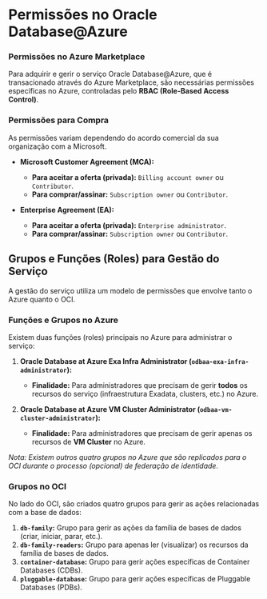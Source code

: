 # Permissões no Oracle Database@Azure

### Permissões no Azure Marketplace

Para adquirir e gerir o serviço Oracle Database@Azure, que é transacionado através do Azure Marketplace, são necessárias permissões específicas no Azure, controladas pelo **RBAC (Role-Based Access Control)**.

### Permissões para Compra

As permissões variam dependendo do acordo comercial da sua organização com a Microsoft.

* **Microsoft Customer Agreement (MCA):**
    * **Para aceitar a oferta (privada):** `Billing account owner` ou `Contributor`.
    * **Para comprar/assinar:** `Subscription owner` ou `Contributor`.

* **Enterprise Agreement (EA):**
    * **Para aceitar a oferta (privada):** `Enterprise administrator`.
    * **Para comprar/assinar:** `Subscription owner` ou `Contributor`.


## Grupos e Funções (Roles) para Gestão do Serviço

A gestão do serviço utiliza um modelo de permissões que envolve tanto o Azure quanto o OCI.

### Funções e Grupos no Azure

Existem duas funções (roles) principais no Azure para administrar o serviço:

1.  **Oracle Database at Azure Exa Infra Administrator (`odbaa-exa-infra-administrator`):**
    * **Finalidade:** Para administradores que precisam de gerir **todos** os recursos do serviço (infraestrutura Exadata, clusters, etc.) no Azure.

2.  **Oracle Database at Azure VM Cluster Administrator (`odbaa-vm-cluster-administrator`):**
    * **Finalidade:** Para administradores que precisam de gerir apenas os recursos de **VM Cluster** no Azure.

*Nota: Existem outros quatro grupos no Azure que são replicados para o OCI durante o processo (opcional) de federação de identidade.*

### Grupos no OCI

No lado do OCI, são criados quatro grupos para gerir as ações relacionadas com a base de dados:

1.  **`db-family`:** Grupo para gerir as ações da família de bases de dados (criar, iniciar, parar, etc.).
2.  **`db-family-readers`:** Grupo para apenas ler (visualizar) os recursos da família de bases de dados.
3.  **`container-database`:** Grupo para gerir ações específicas de Container Databases (CDBs).
4.  **`pluggable-database`:** Grupo para gerir ações específicas de Pluggable Databases (PDBs).